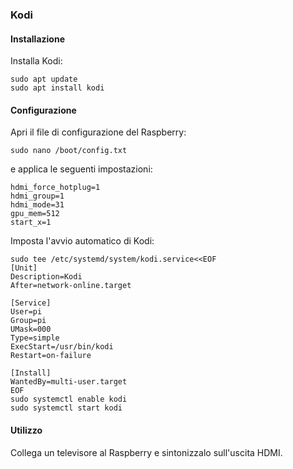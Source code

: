 ### Kodi

#### Installazione

Installa Kodi:
```
sudo apt update
sudo apt install kodi
```

#### Configurazione

Apri il file di configurazione del Raspberry:
```
sudo nano /boot/config.txt
```

e applica le seguenti impostazioni:
```
hdmi_force_hotplug=1
hdmi_group=1
hdmi_mode=31
gpu_mem=512
start_x=1
```

Imposta l'avvio automatico di Kodi:
```
sudo tee /etc/systemd/system/kodi.service<<EOF
[Unit]
Description=Kodi
After=network-online.target

[Service]
User=pi
Group=pi
UMask=000
Type=simple
ExecStart=/usr/bin/kodi
Restart=on-failure

[Install]
WantedBy=multi-user.target
EOF
sudo systemctl enable kodi
sudo systemctl start kodi
```

#### Utilizzo

Collega un televisore al Raspberry e sintonizzalo sull'uscita HDMI.
